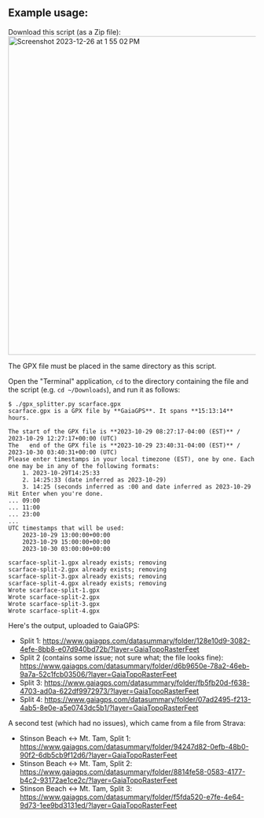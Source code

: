 
## Example usage:

Download this script (as a Zip file):
<img width="647" alt="Screenshot 2023-12-26 at 1 55 02 PM" src="https://github.com/bgwines/gpx-splitter/assets/2442246/2d935179-ae94-453e-b93f-1243c486bb50">

The GPX file must be placed in the same directory as this script.

Open the "Terminal" application, `cd` to the directory containing the file and the script (e.g. `cd ~/Downloads`), and run it as follows:

```
$ ./gpx_splitter.py scarface.gpx
scarface.gpx is a GPX file by **GaiaGPS**. It spans **15:13:14** hours.

The start of the GPX file is **2023-10-29 08:27:17-04:00 (EST)** / 2023-10-29 12:27:17+00:00 (UTC)
The   end of the GPX file is **2023-10-29 23:40:31-04:00 (EST)** / 2023-10-30 03:40:31+00:00 (UTC)
Please enter timestamps in your local timezone (EST), one by one. Each one may be in any of the following formats:
	1. 2023-10-29T14:25:33
	2. 14:25:33 (date inferred as 2023-10-29)
	3. 14:25 (seconds inferred as :00 and date inferred as 2023-10-29
Hit Enter when you're done.
... 09:00
... 11:00
... 23:00
... 
UTC timestamps that will be used:
	2023-10-29 13:00:00+00:00
	2023-10-29 15:00:00+00:00
	2023-10-30 03:00:00+00:00

scarface-split-1.gpx already exists; removing
scarface-split-2.gpx already exists; removing
scarface-split-3.gpx already exists; removing
scarface-split-4.gpx already exists; removing
Wrote scarface-split-1.gpx
Wrote scarface-split-2.gpx
Wrote scarface-split-3.gpx
Wrote scarface-split-4.gpx
```

Here's the output, uploaded to GaiaGPS:
* Split 1: https://www.gaiagps.com/datasummary/folder/128e10d9-3082-4efe-8bb8-e07d940bd72b/?layer=GaiaTopoRasterFeet
* Split 2 (contains some issue; not sure what; the file looks fine): https://www.gaiagps.com/datasummary/folder/d6b9650e-78a2-46eb-9a7a-52c1fcb03506/?layer=GaiaTopoRasterFeet
* Split 3: https://www.gaiagps.com/datasummary/folder/fb5fb20d-f638-4703-ad0a-622df9972973/?layer=GaiaTopoRasterFeet
* Split 4: https://www.gaiagps.com/datasummary/folder/07ad2495-f213-4ab5-8e0e-a5e0743dc5b1/?layer=GaiaTopoRasterFeet

A second test (which had no issues), which came from a file from Strava:
* Stinson Beach <-> Mt. Tam, Split 1: https://www.gaiagps.com/datasummary/folder/94247d82-0efb-48b0-90f2-6db5cb9f12d6/?layer=GaiaTopoRasterFeet
* Stinson Beach <-> Mt. Tam, Split 2: https://www.gaiagps.com/datasummary/folder/8814fe58-0583-4177-b4c2-93172ae1ce2c/?layer=GaiaTopoRasterFeet
* Stinson Beach <-> Mt. Tam, Split 3: https://www.gaiagps.com/datasummary/folder/f5fda520-e7fe-4e64-9d73-1ee9bd3131ed/?layer=GaiaTopoRasterFeet
